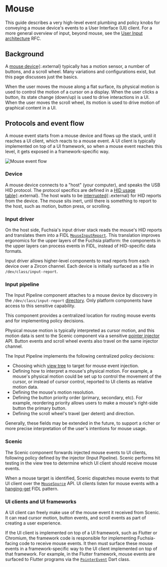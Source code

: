 # Mouse

This guide describes a very high-level event plumbing and policy knobs for
conveying a mouse device's events to a User Interface (UI) client. For a more
general overview of input, beyond mouse, see the
[User Input
architecture](/docs/contribute/governance/rfcs/0096_user_input_arch.md) RFC.

## Background

A [mouse device](https://en.wikipedia.org/wiki/Computer_mouse){:.external} typically has a
motion sensor, a number of buttons, and a scroll wheel. Many variations and
configurations exist, but this page discusses just the basics.

When the user moves the mouse along a flat surface, its physical motion is used
to control the motion of a cursor on a display. When the user clicks a button,
its state change (down/up) is used to drive interactions in a UI. When the user
moves the scroll wheel, its motion is used to drive motion of graphical content
in a UI.

## Protocols and event flow

A mouse event starts from a mouse device and flows up the stack, until it
reaches a UI client, which reacts to a mouse event. A UI client is typically
implemented on top of a UI framework, so when a mouse event reaches this level,
it gets exposed in a framework-specific way.

![Mouse event flow](images/mouse-event-flow.png)

### Device

A mouse device connects to a "host" (your computer), and speaks the USB HID
protocol. The protocol specifics are defined in a
[HID usage table](https://www.usb.org/hid){:.external}. The host waits to be
[interrupted](https://wiki.osdev.org/USB_Human_Interface_Devices){:.external} for HID
reports from the device. The mouse sits inert, until there is something to
report to the host, such as motion, button press, or scrolling.

### Input driver

On the host side, Fuchsia's input driver stack reads the mouse's HID reports and
translates them into a FIDL
[`MouseInputReport`](https://fuchsia/dev/reference/fidl/fuchsia.input.report#MouseInputReport).
This translation improves ergonomics for the upper layers of the Fuchsia
platform: the components in the upper layers can process events in FIDL, instead
of HID-specific data formats.

Input driver allows higher-level components to read reports from each device
over a Zircon channel. Each device is initially surfaced as a file in
`/dev/class/input-report`.

### Input pipeline

The Input Pipeline component attaches to a mouse device by discovery in the
`/dev/class/input-report`
[directory](/docs/concepts/components/v2/capabilities/directory.md). Only platform
components have access to this sensitive capability.

This component provides a centralized location for routing mouse events and for
implementing policy decisions.

Physical mouse motion is typically interpreted as cursor motion, and this motion
data is sent to the Scenic component via a sensitive
[pointer injector](https://fuchsia/dev/reference/fidl/fuchsia.ui.pointerinjector#Device) API.
Button events and scroll wheel events also travel on the same injector channel.

The Input Pipeline implements the following centralized policy decisions:

*   Choosing which [view
    tree](/docs/contribute/governance/rfcs/0147_view_system.md)
    to target for mouse event injection.
*   Defining how to interpret a mouse's physical motion. For example, a mouse's
    physical motion could be set up to control the movement of the cursor, or
    instead of cursor control, reported to UI clients as relative motion data.
*   Defining the mouse's motion resolution.
*   Defining the button priority order (primary, secondary, etc). For example,
    reordering priority allows users to make a mouse's right-side button the
    primary button.
*   Defining the scroll wheel's travel (per detent) and direction.

Generally, these fields may be extended in the future, to support a richer or
more precise interpretation of the user's intentions for mouse usage.

### Scenic

The Scenic component forwards injected mouse events to UI clients, following
policy defined by the injector (Input Pipeline). Scenic performs hit testing in
the view tree to determine which UI client should receive mouse events.

When a mouse target is identified, Scenic dispatches mouse events to that UI
client over the
[`MouseSource`](https://fuchsia/dev/reference/fidl/fuchsia.ui.pointer#MouseSource) API. UI
clients listen for mouse events with a
[hanging-get](/docs/development/api/fidl.md#hanging-get) FIDL pattern.

### UI clients and UI frameworks

A UI client can freely make use of the mouse event it received from Scenic. It
can read cursor motion, button events, and scroll events as part of creating a
user experience.

If the UI client is implemented on top of a UI framework, such as Flutter or
Chromium, the framework code is responsible for implementing Fuchsia-facing code
to receive mouse events. It then must surface these mouse events in a
framework-specific way to the UI client implemented on top of that framework.
For example, in the Flutter framework, mouse events are surfaced to Flutter
programs via the
[`PointerEvent`](https://api.flutter.dev/flutter/gestures/PointerEvent-class.html)
Dart class.
